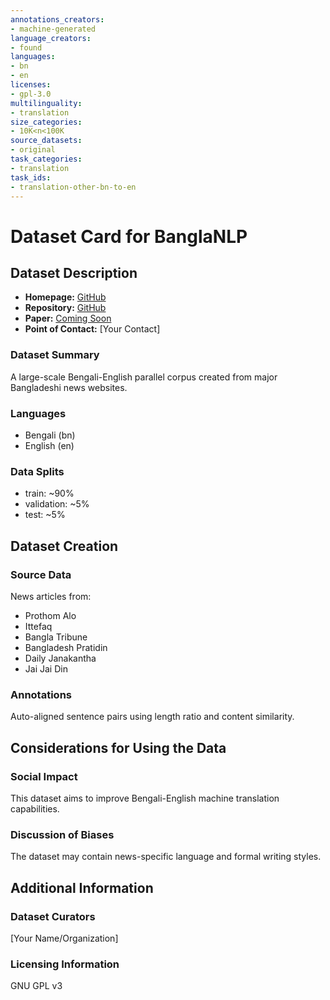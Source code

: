 ```yaml
---
annotations_creators:
- machine-generated
language_creators:
- found
languages:
- bn
- en
licenses:
- gpl-3.0
multilinguality:
- translation
size_categories:
- 10K<n<100K
source_datasets:
- original
task_categories:
- translation
task_ids:
- translation-other-bn-to-en
---
```


# Dataset Card for BanglaNLP

## Dataset Description

- **Homepage:** [GitHub](https://github.com/yourusername/BanglaNLP)
- **Repository:** [GitHub](https://github.com/yourusername/BanglaNLP)
- **Paper:** [Coming Soon]()
- **Point of Contact:** [Your Contact]

### Dataset Summary

A large-scale Bengali-English parallel corpus created from major Bangladeshi news websites.

### Languages

- Bengali (bn)
- English (en)

### Data Splits

- train: ~90%
- validation: ~5%
- test: ~5%

## Dataset Creation

### Source Data

News articles from:
- Prothom Alo
- Ittefaq
- Bangla Tribune
- Bangladesh Pratidin
- Daily Janakantha
- Jai Jai Din

### Annotations

Auto-aligned sentence pairs using length ratio and content similarity.

## Considerations for Using the Data

### Social Impact

This dataset aims to improve Bengali-English machine translation capabilities.

### Discussion of Biases

The dataset may contain news-specific language and formal writing styles.

## Additional Information

### Dataset Curators

[Your Name/Organization]

### Licensing Information

GNU GPL v3

